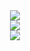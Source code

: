 <div align=center>
     <a href="https://hits.seeyoufarm.com"><img src="https://hits.seeyoufarm.com/api/count/incr/badge.svg?url=https%3A%2F%2Fgithub.com%2FDaeSeokSong&count_bg=%2379C83D&title_bg=%23555555&icon=&icon_color=%23E7E7E7&title=hits&edge_flat=false"/></a>            
</div>

<div align=center>
  <img src="http://img.shields.io/badge/-Python-blue?style=flat&link=#">
</div>
<div align=center>
  <img src="https://img.shields.io/github/followers/DaeSeokSong?style=social">
</div>
